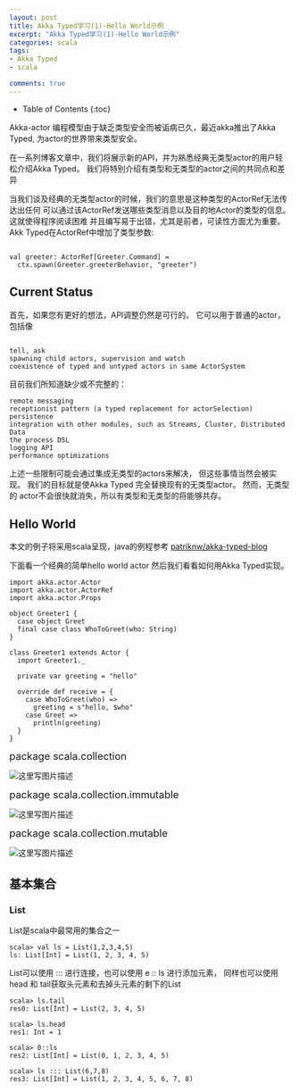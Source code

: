 ```yaml
---
layout: post
title: Akka Typed学习(1)-Hello World示例
excerpt: "Akka Typed学习(1)-Hello World示例"
categories: scala
tags: 
- Akka Typed
- scala

comments: true
---
```


* Table of Contents
{:toc}


Akka-actor 编程模型由于缺乏类型安全而被诟病已久，最近akka推出了Akka Typed, 
为actor的世界带来类型安全。


在一系列博客文章中，我们将展示新的API，并为熟悉经典无类型actor的用户轻松介绍Akka Typed。
 我们将特别介绍有类型和无类型的actor之间的共同点和差异


当我们谈及经典的无类型actor的时候，我们的意思是这种类型的ActorRef无法传达出任何
可以通过该ActorRef发送哪些类型消息以及目的地Actor的类型的信息。这就使得程序阅读困难
并且编写易于出错，尤其是前者，可读性方面尤为重要。 Akk Typed在ActorRef中增加了类型参数:

```

val greeter: ActorRef[Greeter.Command] = 
  ctx.spawn(Greeter.greeterBehavior, "greeter") 

```


## Current Status

首先，如果您有更好的想法，API调整仍然是可行的。
 它可以用于普通的actor，包括像

```

tell, ask
spawning child actors, supervision and watch
coexistence of typed and untyped actors in same ActorSystem

```

目前我们所知道缺少或不完整的：

```
remote messaging
receptionist pattern (a typed replacement for actorSelection)
persistence
integration with other modules, such as Streams, Cluster, Distributed Data
the process DSL
logging API
performance optimizations

```

上述一些限制可能会通过集成无类型的actors来解决，
但这些事情当然会被实现。 
我们的目标就是使Akka Typed 完全替换现有的无类型actor。 然而，无类型的
actor不会很快就消失，所以有类型和无类型的将能够共存。


## Hello World

本文的例子将采用scala呈现，java的例程参考
<a href="https://github.com/patriknw/akka-typed-blog" > 
    patriknw/akka-typed-blog
</a>

下面看一个经典的简单hello world actor 然后我们看看如何用Akka Typed实现。

```
import akka.actor.Actor
import akka.actor.ActorRef
import akka.actor.Props

object Greeter1 {
  case object Greet
  final case class WhoToGreet(who: String)
}

class Greeter1 extends Actor {
  import Greeter1._

  private var greeting = "hello"

  override def receive = {
    case WhoToGreet(who) =>
      greeting = s"hello, $who"
    case Greet =>
      println(greeting)
  }
}
```


 <font size="4"> package scala.collection </font>

 ![这里写图片描述](http://img.blog.csdn.net/20161021123146101)


 <font size="4"> package scala.collection.immutable </font>

 ![这里写图片描述](http://img.blog.csdn.net/20161021123225483)


  <font size="4"> package scala.collection.mutable </font>

 ![这里写图片描述](http://img.blog.csdn.net/20161021123239727)


## 基本集合

### List

List是scala中最常用的集合之一

```
scala> val ls = List(1,2,3,4,5)
ls: List[Int] = List(1, 2, 3, 4, 5)
```

List可以使用 ::: 进行连接，也可以使用 e :: ls 进行添加元素，
同样也可以使用head 和 tail获取头元素和去掉头元素的剩下的List

```
scala> ls.tail
res0: List[Int] = List(2, 3, 4, 5)

scala> ls.head
res1: Int = 1

scala> 0::ls
res2: List[Int] = List(0, 1, 2, 3, 4, 5)

scala> ls ::: List(6,7,8)
res3: List[Int] = List(1, 2, 3, 4, 5, 6, 7, 8)

```

